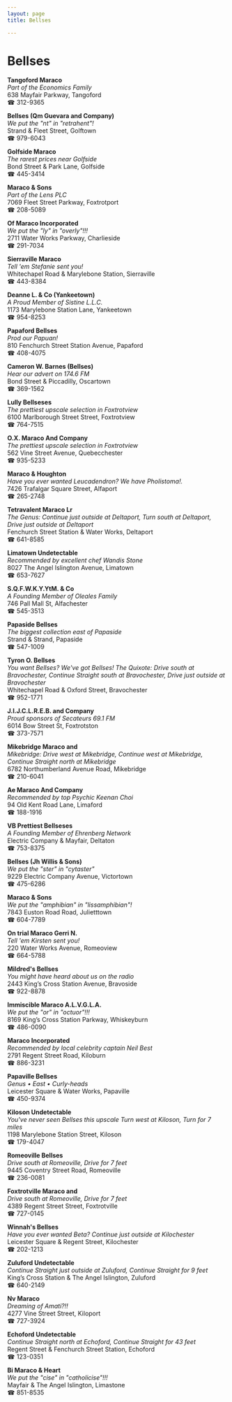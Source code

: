 ```yaml
---
layout: page 
title: Bellses

---
```



# Bellses


 **Tangoford Maraco**  
_Part of the Economics Family_  
638 Mayfair Parkway, Tangoford  
☎ 312-9365

**Bellses (Qm Guevara and Company)**  
_We put the "nt" in "retrahent"!_  
Strand & Fleet Street, Golftown  
☎ 979-6043

**Golfside Maraco**  
_The rarest prices near Golfside_  
Bond Street & Park Lane, Golfside  
☎ 445-3414

**Maraco & Sons**  
_Part of the Lens PLC_  
7069 Fleet Street Parkway, Foxtrotport  
☎ 208-5089

**Of Maraco Incorporated**  
_We put the "ly" in "overly"!!!_  
2711 Water Works Parkway, Charlieside  
☎ 291-7034

**Sierraville Maraco**  
_Tell 'em Stefanie sent you!_  
Whitechapel Road & Marylebone Station, Sierraville  
☎ 443-8384

**Deanne L. & Co (Yankeetown)**  
_A Proud Member of Sistine L.L.C._  
1173 Marylebone Station Lane, Yankeetown  
☎ 954-8253

**Papaford Bellses**  
_Prod our Papuan!_  
810 Fenchurch Street Station Avenue, Papaford  
☎ 408-4075

**Cameron W. Barnes (Bellses)**  
_Hear our advert on 174.6 FM_  
Bond Street & Piccadilly, Oscartown  
☎ 369-1562

**Lully Bellseses**  
_The prettiest upscale selection in Foxtrotview_  
6100 Marlborough Street Street, Foxtrotview  
☎ 764-7515

**O.X. Maraco And Company**  
_The prettiest upscale selection in Foxtrotview_  
562 Vine Street Avenue, Quebecchester  
☎ 935-5233

**Maraco & Houghton**  
_Have you ever wanted Leucadendron? We have Pholistoma!._  
7426 Trafalgar Square Street, Alfaport  
☎ 265-2748

**Tetravalent Maraco Lr**  
_The Genus: Continue just outside at Deltaport, Turn south at Deltaport, Drive just outside at Deltaport_  
Fenchurch Street Station & Water Works, Deltaport  
☎ 641-8585

**Limatown Undetectable**  
_Recommended by excellent chef Wandis Stone_  
8027 The Angel Islington Avenue, Limatown  
☎ 653-7627

**S.Q.F.W.K.Y.YtM. & Co**  
_A Founding Member of Oleales Family_  
746 Pall Mall St, Alfachester  
☎ 545-3513

**Papaside Bellses**  
_The biggest collection east of Papaside_  
Strand & Strand, Papaside  
☎ 547-1009

**Tyron O. Bellses**  
_You want Bellses? We've got Bellses! 
The Quixote: Drive south at Bravochester, Continue Straight south at Bravochester, Drive just outside at Bravochester_  
Whitechapel Road & Oxford Street, Bravochester  
☎ 952-1771

**J.I.J.C.L.R.E.B. and Company**  
_Proud sponsors of Secateurs 69.1 FM_  
6014 Bow Street St, Foxtrotston  
☎ 373-7571

**Mikebridge Maraco and**  
_Mikebridge: Drive west at Mikebridge, Continue west at Mikebridge, Continue Straight north at Mikebridge_  
6782 Northumberland Avenue Road, Mikebridge  
☎ 210-6041

**Ae Maraco And Company**  
_Recommended by top Psychic Keenan Choi_  
94 Old Kent Road Lane, Limaford  
☎ 188-1916

**VB Prettiest Bellseses**  
_A Founding Member of Ehrenberg Network_  
Electric Company & Mayfair, Deltaton  
☎ 753-8375

**Bellses (Jh Willis & Sons)**  
_We put the "ster" in "cytaster"_  
9229 Electric Company Avenue, Victortown  
☎ 475-6286

**Maraco & Sons**  
_We put the "amphibian" in "lissamphibian"!_  
7843 Euston Road Road, Julietttown  
☎ 604-7789

**On trial Maraco Gerri N.**  
_Tell 'em Kirsten sent you!_  
220 Water Works Avenue, Romeoview  
☎ 664-5788

**Mildred's Bellses**  
_You might have heard about us on the radio_  
2443 King’s Cross Station Avenue, Bravoside  
☎ 922-8878

**Immiscible Maraco A.L.V.G.L.A.**  
_We put the "or" in "octuor"!!!_  
8169 King’s Cross Station Parkway, Whiskeyburn  
☎ 486-0090

**Maraco Incorporated**  
_Recommended by local celebrity captain Neil Best_  
2791 Regent Street Road, Kiloburn  
☎ 886-3231

**Papaville Bellses**  
_Genus • East • Curly-heads_  
Leicester Square & Water Works, Papaville  
☎ 450-9374

**Kiloson Undetectable**  
_You've never seen Bellses this upscale 
Turn west at Kiloson, Turn for 7 miles_  
1198 Marylebone Station Street, Kiloson  
☎ 179-4047

**Romeoville Bellses**  
_Drive south at Romeoville, Drive for 7 feet_  
9445 Coventry Street Road, Romeoville  
☎ 236-0081

**Foxtrotville Maraco and**  
_Drive south at Romeoville, Drive for 7 feet_  
4389 Regent Street Street, Foxtrotville  
☎ 727-0145

**Winnah's Bellses**  
_Have you ever wanted Beta? 
Continue just outside at Kilochester_  
Leicester Square & Regent Street, Kilochester  
☎ 202-1213

**Zuluford Undetectable**  
_Continue Straight just outside at Zuluford, Continue Straight for 9 feet_  
King’s Cross Station & The Angel Islington, Zuluford  
☎ 640-2149

**Nv Maraco**  
_Dreaming of Amati?!!_  
4277 Vine Street Street, Kiloport  
☎ 727-3924

**Echoford Undetectable**  
_Continue Straight north at Echoford, Continue Straight for 43 feet_  
Regent Street & Fenchurch Street Station, Echoford  
☎ 123-0351

**Bi Maraco & Heart**  
_We put the "cise" in "catholicise"!!!_  
Mayfair & The Angel Islington, Limastone  
☎ 851-8535

